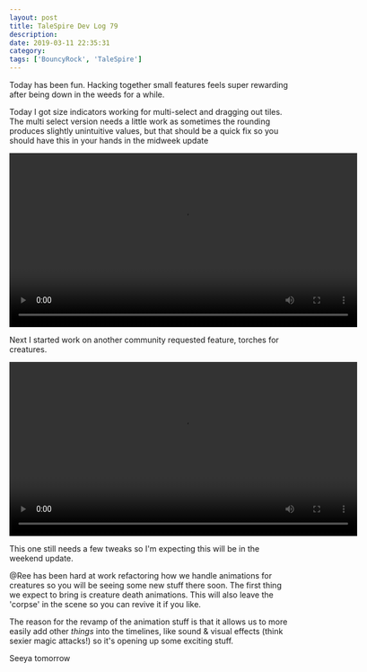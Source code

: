 ```yaml
---
layout: post
title: TaleSpire Dev Log 79
description:
date: 2019-03-11 22:35:31
category:
tags: ['BouncyRock', 'TaleSpire']
---
```


Today has been fun. Hacking together small features feels super rewarding after being down in the weeds for a while.

Today I got size indicators working for multi-select and dragging out tiles. The multi select version needs a little work as sometimes the rounding produces slightly unintuitive values, but that should be a quick fix so you should have this in your hands in the midweek update

<video controls src="/assets/videos/sizeIndicator0.mp4" type="video/mp4" width="620"></video>

Next I started work on another community requested feature, torches for creatures.

<video controls src="/assets/videos/creatureTorch0.mp4" type="video/mp4" width="620"></video>

This one still needs a few tweaks so I'm expecting this will be in the weekend update.

@Ree has been hard at work refactoring how we handle animations for creatures so you will be seeing some new stuff there soon. The first thing we expect to bring is creature death animations. This will also leave the 'corpse' in the scene so you can revive it if you like.

The reason for the revamp of the animation stuff is that it allows us to more easily add other *things* into the timelines, like sound & visual effects (think sexier magic attacks!) so it's opening up some exciting stuff.

Seeya tomorrow
